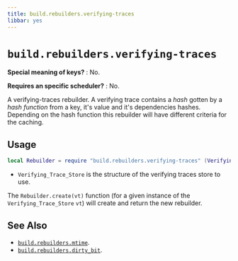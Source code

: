 ```yaml
---
title: build.rebuilders.verifying-traces
libbar: yes
---
```


# `build.rebuilders.verifying-traces` #

**Special meaning of keys?**
: No.

**Requires an specific scheduler?**
: No.

A verifying-traces rebuilder. A verifying trace contains a *hash* gotten by a
*hash function* from a key, it's value and it's dependencies hashes. Depending
on the hash function this rebuilder will have different criteria for the
caching.

## Usage ##

```lua
local Rebuilder = require "build.rebuilders.verifying-traces" (Verifying_Trace_Store)
```

  * `Verifying_Trace_Store` is the structure of the verifying traces store to
    use.

The `Rebuilder.create(vt)` function (for a given instance of the
`Verifying_Trace_Store` `vt`) will create and return the new rebuilder.

## See Also ##

  * [`build.rebuilders.mtime`](rebuilders-mtime.md).
  * [`build.rebuilders.dirty_bit`](rebuilders-dirty-bit.md).
